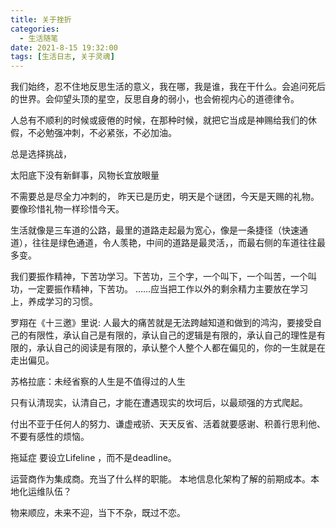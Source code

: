 ```yaml
---
title: 关于挫折
categories:
  - 生活随笔
date: 2021-8-15 19:32:00
tags: [生活日志, 关于灵魂]
---
```


我们始终，忍不住地反思生活的意义，我在哪，我是谁，我在干什么。会追问死后的世界。会仰望头顶的星空，反思自身的弱小，也会俯视内心的道德律令。


人总有不顺利的时候或疲倦的时候，在那种时候，就把它当成是神赐给我们的休假，不必勉强冲刺，不必紧张，不必加油。

总是选择挑战，

太阳底下没有新鲜事，风物长宜放眼量

不需要总是尽全力冲刺的，
昨天已是历史，明天是个谜团，今天是天赐的礼物。要像珍惜礼物一样珍惜今天。

生活就像是三车道的公路，最里的道路走起最为宽心，像是一条捷径（快速通道），往往是绿色通道，令人羡艳，中间的道路是最灵活，，而最右侧的车道往往最多变。

我们要振作精神，下苦功学习。下苦功，三个字，一个叫下，一个叫苦，一个叫功，一定要振作精神，下苦功。
……应当把工作以外的剩余精力主要放在学习上，养成学习的习惯。

罗翔在《十三邀》里说: 人最大的痛苦就是无法跨越知道和做到的鸿沟，要接受自己的有限性，承认自己是有限的，承认自己的逻辑是有限的，承认自己的理性是有限的，承认自己的阅读是有限的，承认整个人整个人都在偏见的，你的一生就是在走出偏见。

苏格拉底：未经省察的人生是不值得过的人生

只有认清现实，认清自己，才能在遭遇现实的坎坷后，以最顽强的方式爬起。

付出不亚于任何人的努力、谦虚戒骄、天天反省、活着就要感谢、积善行思利他、不要有感性的烦恼。


拖延症 要设立Lifeline ，而不是deadline。

运营商作为集成商。充当了什么样的职能。 本地信息化架构了解的前期成本。本地化运维队伍？

物来顺应，未来不迎，当下不杂，既过不恋。